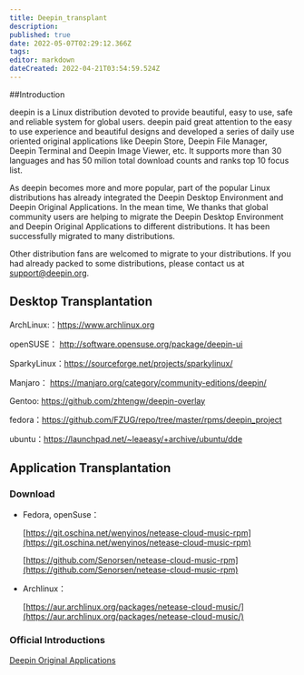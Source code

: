 ```yaml
---
title: Deepin_transplant
description: 
published: true
date: 2022-05-07T02:29:12.366Z
tags: 
editor: markdown
dateCreated: 2022-04-21T03:54:59.524Z
---
```


##Introduction

deepin is a Linux distribution devoted to provide beautiful, easy to use, safe and reliable system for global users. deepin paid great attention to the easy to use experience and beautiful designs and developed a series of daily use oriented original applications like Deepin Store, Deepin File Manager, Deepin Terminal and Deepin Image Viewer, etc. It supports more than 30 languages and has 50 milion total download counts and ranks top 10 focus list.

As deepin becomes more and more popular, part of the popular Linux distributions has already integrated the Deepin Desktop Environment and Deepin Original Applications. In the mean time, We thanks that global community users are helping to migrate the Deepin Desktop Environment and Deepin Original Applications to different distributions. It has been successfully migrated to many distributions.

Other distribution fans are welcomed to migrate to your distributions. If you had already packed to some distributions, please contact us at support@deepin.org.

## Desktop Transplantation

ArchLinux:：https://www.archlinux.org

openSUSE： http://software.opensuse.org/package/deepin-ui

SparkyLinux：https://sourceforge.net/projects/sparkylinux/

Manjaro： https://manjaro.org/category/community-editions/deepin/

Gentoo: https://github.com/zhtengw/deepin-overlay

fedora：https://github.com/FZUG/repo/tree/master/rpms/deepin_project

ubuntu：https://launchpad.net/~leaeasy/+archive/ubuntu/dde

## Application Transplantation

### Download

* Fedora, openSuse：

  [https://git.oschina.net/wenyinos/netease-cloud-music-rpm](https://git.oschina.net/wenyinos/netease-cloud-music-rpm)

  [https://github.com/Senorsen/netease-cloud-music-rpm](https://github.com/Senorsen/netease-cloud-music-rpm) 

* Archlinux：
  
  [https://aur.archlinux.org/packages/netease-cloud-music/](https://aur.archlinux.org/packages/netease-cloud-music/) 

### Official Introductions

[Deepin Original Applications](https://www.deepin.org/en/original/deepin-installer/)